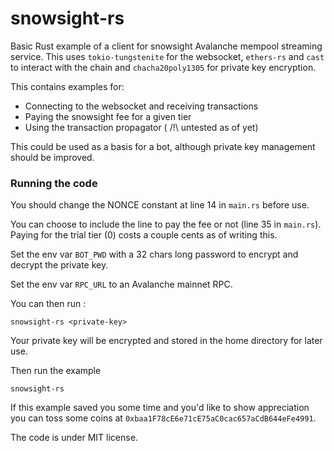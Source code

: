 # snowsight-rs

Basic Rust example of a client for snowsight Avalanche mempool streaming service.
This uses `tokio-tungstenite` for the websocket, `ethers-rs` and `cast` to interact with the chain and `chacha20poly1305` for private key encryption.

This contains examples for:
- Connecting to the websocket and receiving transactions
- Paying the snowsight fee for a given tier
- Using the transaction propagator ( /!\ untested as of yet) 

This could be used as a basis for a bot, although private key management should be improved.

### Running the code

You should change the NONCE constant at line 14 in `main.rs` before use.

You can choose to include the line to pay the fee or not (line 35 in `main.rs`).
Paying for the trial tier (0) costs a couple cents as of writing this.

Set the env var `BOT_PWD` with a 32 chars long password to encrypt and decrypt the private key.

Set the env var `RPC_URL` to an Avalanche mainnet RPC.

You can then run : 

```shell
snowsight-rs <private-key>
```
Your private key will be encrypted and stored in the home directory for later use.

Then run the example
```shell
snowsight-rs 
```

If this example saved you some time and you'd like to show appreciation you can toss some coins at `0xbaa1F78cE6e71cE75aC0cac657aCdB644eFe4991`.

The code is under MIT license.
